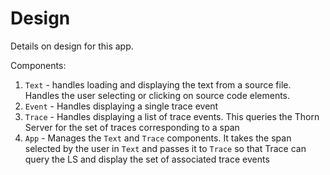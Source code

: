 # Design
Details on design for this app.

Components:
1. `Text` - handles loading and displaying the text from a source file.  Handles 
the user selecting or clicking on source code elements.
2. `Event` - Handles displaying a single trace event
3. `Trace` - Handles displaying a list of trace events.  This queries the Thorn Server
for the set of traces corresponding to a span
4. `App` - Manages the `Text` and `Trace` components.  It takes the span selected
by the user in `Text` and passes it to `Trace` so that Trace can query the LS
and display the set of associated trace events